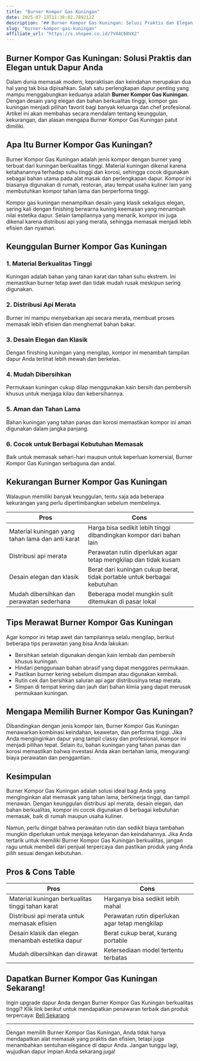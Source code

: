 ```yaml
---
title: "Burner Kompor Gas Kuningan"
date: 2025-07-13T11:38:02.789212Z
description: "## Burner Kompor Gas Kuningan: Solusi Praktis dan Elegan untuk Dapur Anda..."
slug: "burner-kompor-gas-kuningan"
affiliate_url: "https://s.shopee.co.id/7V44C68VX2"
---
```

## Burner Kompor Gas Kuningan: Solusi Praktis dan Elegan untuk Dapur Anda

Dalam dunia memasak modern, kepraktisan dan keindahan merupakan dua hal yang tak bisa dipisahkan. Salah satu perlengkapan dapur penting yang mampu menggabungkan keduanya adalah **Burner Kompor Gas Kuningan**. Dengan desain yang elegan dan bahan berkualitas tinggi, kompor gas kuningan menjadi pilihan favorit bagi banyak keluarga dan chef profesional. Artikel ini akan membahas secara mendalam tentang keunggulan, kekurangan, dan alasan mengapa Burner Kompor Gas Kuningan patut dimiliki.

## Apa Itu Burner Kompor Gas Kuningan?

Burner Kompor Gas Kuningan adalah jenis kompor dengan burner yang terbuat dari kuningan berkualitas tinggi. Material kuningan dikenal karena ketahanannya terhadap suhu tinggi dan korosi, sehingga cocok digunakan sebagai bahan utama pada alat masak dan perlengkapan dapur. Kompor ini biasanya digunakan di rumah, restoran, atau tempat usaha kuliner lain yang membutuhkan kompor tahan lama dan berperforma tinggi.

Kompor gas kuningan menampilkan desain yang klasik sekaligus elegan, sering kali dengan finishing berwarna kuning keemasan yang menambah nilai estetika dapur. Selain tampilannya yang menarik, kompor ini juga dikenal karena distribusi api yang merata, sehingga memasak menjadi lebih efisien dan nyaman.

## Keunggulan Burner Kompor Gas Kuningan

### 1. Material Berkualitas Tinggi
Kuningan adalah bahan yang tahan karat dan tahan suhu ekstrem. Ini memastikan burner tetap awet dan tidak mudah rusak meskipun sering digunakan.

### 2. Distribusi Api Merata
Burner ini mampu menyebarkan api secara merata, membuat proses memasak lebih efisien dan menghemat bahan bakar.

### 3. Desain Elegan dan Klasik
Dengan finishing kuningan yang mengilap, kompor ini menambah tampilan dapur Anda terlihat lebih mewah dan berkelas.

### 4. Mudah Dibersihkan
Permukaan kuningan cukup dilap menggunakan kain bersih dan pembersih khusus untuk menjaga kilau dan kebersihannya.

### 5. Aman dan Tahan Lama
Bahan kuningan yang tahan panas dan korosi memastikan kompor ini aman digunakan dalam jangka panjang.

### 6. Cocok untuk Berbagai Kebutuhan Memasak
Baik untuk memasak sehari-hari maupun untuk keperluan komersial, Burner Kompor Gas Kuningan serbaguna dan andal.

## Kekurangan Burner Kompor Gas Kuningan

Walaupun memiliki banyak keunggulan, tentu saja ada beberapa kekurangan yang perlu dipertimbangkan sebelum membelinya.

| Pros | Cons |
|--------|--------|
| Material kuningan yang tahan lama dan anti karat | Harga bisa sedikit lebih tinggi dibandingkan kompor dari bahan lain |
| Distribusi api merata | Perawatan rutin diperlukan agar tetap mengkilap dan tidak kusam |
| Desain elegan dan klasik | Berat dari kuningan cukup berat, tidak portable untuk berbagai kebutuhan |
| Mudah dibersihkan dan perawatan sederhana | Beberapa model mungkin sulit ditemukan di pasar lokal |

## Tips Merawat Burner Kompor Gas Kuningan

Agar kompor ini tetap awet dan tampilannya selalu mengilap, berikut beberapa tips perawatan yang bisa Anda lakukan:

- Bersihkan setelah digunakan dengan kain lembab dan pembersih khusus kuningan.
- Hindari penggunaan bahan abrasif yang dapat menggores permukaan.
- Pastikan burner kering sebelum disimpan atau digunakan kembali.
- Rutin cek dan bersihkan saluran api agar distribusinya tetap merata.
- Simpan di tempat kering dan jauh dari bahan kimia yang dapat merusak permukaan kuningan.

## Mengapa Memilih Burner Kompor Gas Kuningan?

Dibandingkan dengan jenis kompor lain, Burner Kompor Gas Kuningan menawarkan kombinasi keindahan, keawetan, dan performa tinggi. Jika Anda menginginkan dapur yang tampil classy dan profesional, kompor ini menjadi pilihan tepat. Selain itu, bahan kuningan yang tahan panas dan korosi memastikan bahwa investasi Anda akan bertahan lama, mengurangi biaya perawatan dan penggantian.

## Kesimpulan

Burner Kompor Gas Kuningan adalah solusi ideal bagi Anda yang menginginkan alat memasak yang tahan lama, berkinerja tinggi, dan tampil menawan. Dengan keunggulan distribusi api merata, desain elegan, dan bahan berkualitas, kompor ini cocok digunakan di berbagai kebutuhan memasak, baik di rumah maupun usaha kuliner.

Namun, perlu diingat bahwa perawatan rutin dan sedikit biaya tambahan mungkin diperlukan untuk menjaga keleyanan dan keindahannya. Jika Anda tertarik untuk memiliki Burner Kompor Gas Kuningan berkualitas, jangan ragu untuk membeli dari penjual terpercaya dan pastikan produk yang Anda pilih sesuai dengan kebutuhan.

## Pros & Cons Table

| Pros | Cons |
|-------|--------|
| Material kuningan berkualitas tinggi tahan karat | Harganya bisa sedikit lebih mahal |
| Distribusi api merata untuk memasak efisien | Perawatan rutin diperlukan agar tetap mengkilap |
| Desain klasik dan elegan menambah estetika dapur | Berat cukup berat, kurang portable |
| Mudah dibersihkan dan dirawat | Ketersediaan model tertentu terbatas |

## Dapatkan Burner Kompor Gas Kuningan Sekarang!

Ingin upgrade dapur Anda dengan Burner Kompor Gas Kuningan berkualitas tinggi? Klik link berikut untuk mendapatkan penawaran terbaik dan produk terpercaya: [Beli Sekarang](https://s.shopee.co.id/7V44C68VX2)

---

Dengan memilih Burner Kompor Gas Kuningan, Anda tidak hanya mendapatkan alat memasak yang praktis dan efisien, tetapi juga menambahkan sentuhan elegance di dapur Anda. Jangan tunggu lagi, wujudkan dapur impian Anda sekarang juga!